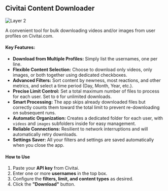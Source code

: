 
## Civitai Content Downloader

![Layer 2](https://github.com/user-attachments/assets/826955dc-a0dc-4f24-b7dd-f11382838dc1)


A convenient tool for bulk downloading videos and/or images from user profiles on Civitai.com.

#### Key Features:
* **Download from Multiple Profiles:** Simply list the usernames, one per line.
* **Flexible Content Selection:** Choose to download only videos, only images, or both together using dedicated checkboxes.
* **Advanced Filters:** Sort content by newness, most reactions, and other metrics, and select a time period (Day, Month, Year, etc.).
* **Precise Limit Control:** Set a total maximum number of files to process for each user. Set to `0` for unlimited downloads.
* **Smart Processing:** The app skips already downloaded files but correctly counts them toward the total limit to prevent re-downloading on subsequent runs.
* **Automatic Organization:** Creates a dedicated folder for each user, with `videos` and `images` subfolders inside for easy management.
* **Reliable Connections:** Resilient to network interruptions and will automatically retry downloads.
* **Settings Saver:** All your filters and settings are saved automatically when you close the app.

#### How to Use
1.  Paste your **API key** from Civitai.
2.  Enter one or more **usernames** in the top box.
3.  Configure the **filters, limit, and content types** as desired.
4.  Click the **"Download"** button.
